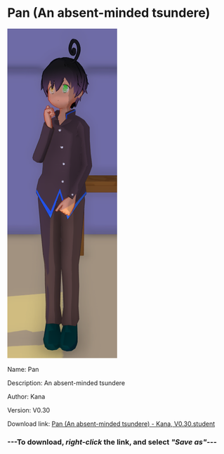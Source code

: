 # Pan (An absent-minded tsundere)

<img src = "https://raw.githubusercontent.com/Arbiter1223/Daigaku-Gurashi-Custom-Students/master/Students/Files/Pan%20(An%20absent-minded%20tsundere).png">

Name: Pan

Description: An absent-minded tsundere

Author: Kana

Version: V0.30

Download link: <a href="https://raw.githubusercontent.com/Arbiter1223/Daigaku-Gurashi-Custom-Students/master/Students/Files/Pan%20(An%20absent-minded%20tsundere)%20-%20Kana%2C%20V0.30.student">Pan (An absent-minded tsundere) - Kana, V0.30.student</a>

### ---**To download, _right-click_ the link, and select _"Save as"_**---
